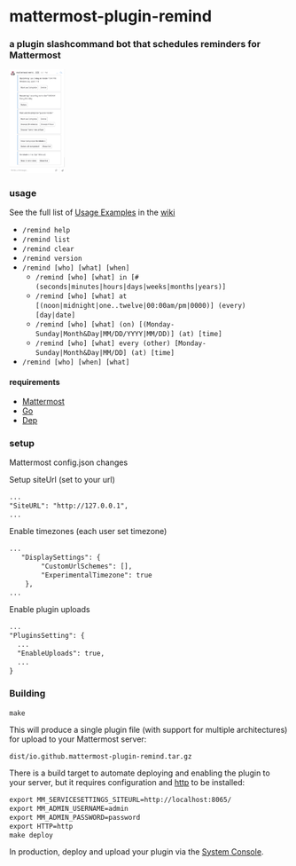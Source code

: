# mattermost-plugin-remind

### a plugin slashcommand bot that schedules reminders for Mattermost

<img src="buttons.png" width="100">

### usage

See the full list of [Usage Examples](https://github.com/scottleedavis/mattermost-plugin-remind/wiki/Usage) in the [wiki](https://github.com/scottleedavis/mattermost-plugin-remind/wiki) 
* `/remind help`
* `/remind list`
* `/remind clear`
* `/remind version`
* `/remind [who] [what] [when]`
  * `/remind [who] [what] in [# (seconds|minutes|hours|days|weeks|months|years)]`
  * `/remind [who] [what] at [(noon|midnight|one..twelve|00:00am/pm|0000)] (every) [day|date]`
  * `/remind [who] [what] (on) [(Monday-Sunday|Month&Day|MM/DD/YYYY|MM/DD)] (at) [time]`
  * `/remind [who] [what] every (other) [Monday-Sunday|Month&Day|MM/DD] (at) [time]`
* `/remind [who] [when] [what]`


#### requirements
* [Mattermost](https://mattermost.com/)
* [Go](https://golang.org/)
* [Dep](https://github.com/golang/dep)

### setup
Mattermost config.json changes

Setup siteUrl (set to your url)
```
...
"SiteURL": "http://127.0.0.1",
...
```

Enable timezones (each user set timezone)
```
...
   "DisplaySettings": {
        "CustomUrlSchemes": [],
        "ExperimentalTimezone": true
    },
...
```

Enable plugin uploads
```
...
"PluginsSetting": {
  ...
  "EnableUploads": true,
  ...
}
```

### Building 
```
make
```

This will produce a single plugin file (with support for multiple architectures) for upload to your Mattermost server:

```
dist/io.github.mattermost-plugin-remind.tar.gz
```

There is a build target to automate deploying and enabling the plugin to your server, but it requires configuration and [http](https://httpie.org/) to be installed:
```
export MM_SERVICESETTINGS_SITEURL=http://localhost:8065/
export MM_ADMIN_USERNAME=admin
export MM_ADMIN_PASSWORD=password
export HTTP=http
make deploy
```
In production, deploy and upload your plugin via the [System Console](https://about.mattermost.com/default-plugin-uploads).

